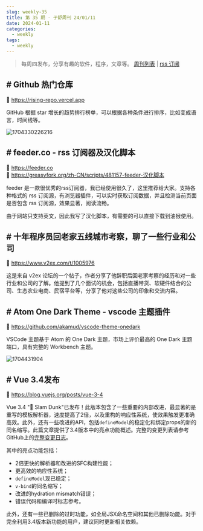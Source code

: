 ```yaml
---
slug: weekly-35
title: 第 35 期 - 子舒周刊 24/01/11
date: 2024-01-11
categories:
  - weekly
tags:
  - weekly
---
```


> 每周四发布，分享有趣的软件，程序，文章等。 [周刊列表](/categories/weekly/) | [rss 订阅](/categories/weekly/index.xml)

## # Github 热门仓库

🔗 https://rising-repo.vercel.app

GitHub 根据 star 增长的趋势排行榜单，可以根据各种条件进行排序，比如变成语言，时间线等。

![1704330226216](https://imgurl.zishu.me/2024/01/1704330226216.webp)

## # feeder.co - rss 订阅器及汉化脚本

🔗 https://feeder.co  
🔗 https://greasyfork.org/zh-CN/scripts/481157-feeder-汉化脚本  

feeder 是一款很优秀的rss订阅器，我已经使用很久了，这里推荐给大家。支持各种格式的 rss 订阅源，有浏览器插件，可以实时获取订阅数据，并且检测当前页面是否包含 rss 订阅源，效果显著，阅读流畅。

由于网站只支持英文，因此我写了汉化脚本，有需要的可以直接下载到油猴使用。

## # 十年程序员回老家五线城市考察，聊了一些行业和公司

🔗 https://www.v2ex.com/t/1005976

这是来自 v2ex 论坛的一个帖子，作者分享了他辞职后回老家考察的经历和对一些行业和公司的了解。他提到了几个面试的机会，包括直播带货、软硬件结合的公司、生态农业电商、民宿平台等，分享了他对这些公司的印象和交流内容。

## # Atom One Dark Theme - vscode 主题插件

🔗 https://github.com/akamud/vscode-theme-onedark

VSCode 主题基于 Atom 的 One Dark 主题，市场上评价最高的 One Dark 主题端口，具有完整的 Workbench 主题。

![1704431904](https://imgurl.zishu.me/2024/01/1704431904.webp)

## # Vue 3.4发布

🔗 https://blog.vuejs.org/posts/vue-3-4

Vue 3.4 "🏀 Slam Dunk"已发布！此版本包含了一些重要的内部改进，最显著的是重写的模板解析器，速度提高了2倍，以及重构的响应性系统，使效果触发更准确高效。此外，还有一些改进的API，包括`defineModel`的稳定化和绑定props的新的同名缩写。此篇文章提供了3.4版本中的亮点功能概述。完整的变更列表请参考GitHub上的[完整变更日志](https://github.com/vuejs/core/blob/main/CHANGELOG.md#340-2023-12-28)。

其中的亮点功能包括：
- 2倍更快的解析器和改进的SFC构建性能；
- 更高效的响应性系统；
- `defineModel`现已稳定；
- `v-bind`的同名缩写；
- 改进的hydration mismatch错误；
- 错误代码和编译时标志参考。

此外，还有一些已删除的过时功能，如全局JSX命名空间和其他已删除功能。对于完全利用3.4版本新功能的用户，建议同时更新相关依赖。
